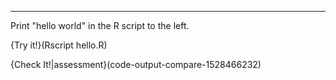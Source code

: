 ------------

Print "hello world" in the R script to the left.

{Try it!}(Rscript hello.R)

{Check It!|assessment}(code-output-compare-1528466232)
